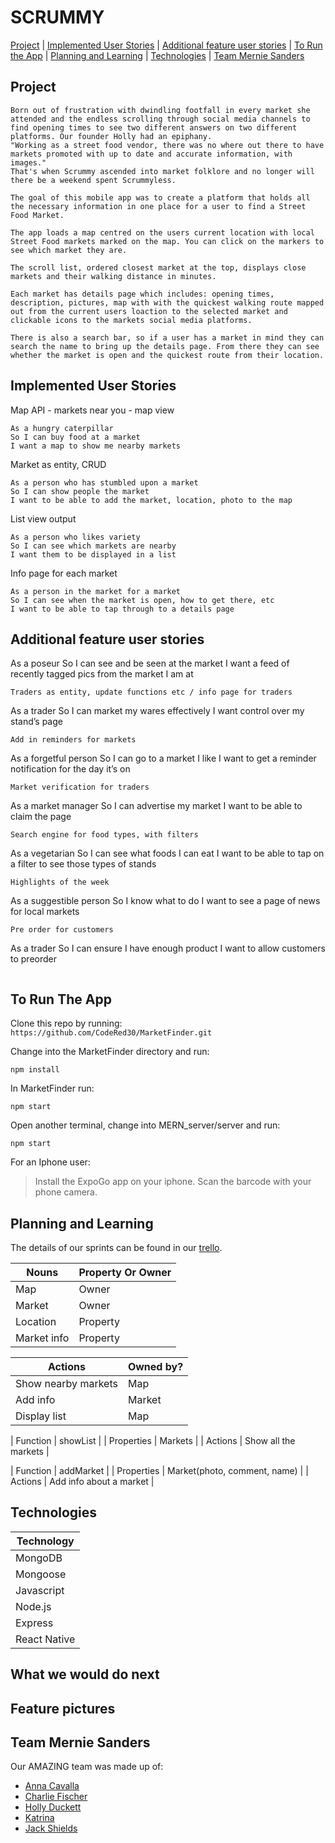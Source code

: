 # SCRUMMY

[Project](#Project) | [Implemented User Stories](#Implemented-User-Stories) | [Additional feature user stories](#Additional-feature-user-stories) | [To Run the App](#To-Run-The-App) | [Planning and Learning](#Planning-and-Learning) | [Technologies](#Technologies) | [Team Mernie Sanders](#Team-Mernie-Sanders)

## Project

```
Born out of frustration with dwindling footfall in every market she attended and the endless scrolling through social media channels to find opening times to see two different answers on two different platforms. Our founder Holly had an epiphany.
"Working as a street food vendor, there was no where out there to have markets promoted with up to date and accurate information, with images."
That's when Scrummy ascended into market folklore and no longer will there be a weekend spent Scrummyless.
```

```
The goal of this mobile app was to create a platform that holds all the necessary information in one place for a user to find a Street Food Market.
```

```
The app loads a map centred on the users current location with local Street Food markets marked on the map. You can click on the markers to see which market they are.

The scroll list, ordered closest market at the top, displays close markets and their walking distance in minutes.

Each market has details page which includes: opening times, description, pictures, map with with the quickest walking route mapped out from the current users loaction to the selected market and clickable icons to the markets social media platforms.

There is also a search bar, so if a user has a market in mind they can search the name to bring up the details page. From there they can see whether the market is open and the quickest route from their location.
```

## Implemented User Stories

Map API - markets near you - map view

```
As a hungry caterpillar
So I can buy food at a market
I want a map to show me nearby markets
```

Market as entity, CRUD

```
As a person who has stumbled upon a market
So I can show people the market
I want to be able to add the market, location, photo to the map
```

List view output

```
As a person who likes variety
So I can see which markets are nearby
I want them to be displayed in a list
```

Info page for each market

```
As a person in the market for a market
So I can see when the market is open, how to get there, etc
I want to be able to tap through to a details page
```

## Additional feature user stories

As a poseur
So I can see and be seen at the market
I want a feed of recently tagged pics from the market I am at

```
Traders as entity, update functions etc / info page for traders
```

As a trader
So I can market my wares effectively
I want control over my stand’s page

```
Add in reminders for markets
```

As a forgetful person
So I can go to a market I like
I want to get a reminder notification for the day it’s on

```
Market verification for traders
```

As a market manager
So I can advertise my market
I want to be able to claim the page

```
Search engine for food types, with filters
```

As a vegetarian
So I can see what foods I can eat
I want to be able to tap on a filter to see those types of stands

```
Highlights of the week
```

As a suggestible person
So I know what to do
I want to see a page of news for local markets

```
Pre order for customers
```

As a trader
So I can ensure I have enough product
I want to allow customers to preorder

```

```

## To Run The App

Clone this repo by running:
`https://github.com/CodeRed30/MarketFinder.git`

Change into the MarketFinder directory and run:

`npm install`

In MarketFinder run:

`npm start`

Open another terminal, change into MERN_server/server and run:

`npm start`

For an Iphone user:

> Install the ExpoGo app on your iphone.
> Scan the barcode with your phone camera.

## Planning and Learning

The details of our sprints can be found in our [trello](https://trello.com/b/olrjatGo/m4m).

| Nouns       | Property Or Owner |
| ----------- | ----------------- |
| Map         | Owner             |
| Market      | Owner             |
| Location    | Property          |
| Market info | Property          |

| Actions             | Owned by? |
| ------------------- | --------- |
| Show nearby markets | Map       |
| Add info            | Market    |
| Display list        | Map       |

| Function | showList |
| Properties | Markets |
| Actions | Show all the markets |

| Function | addMarket |
| Properties | Market(photo, comment, name) |
| Actions | Add info about a market |

## Technologies

| Technology   |
| ------------ |
| MongoDB      |
| Mongoose     |
| Javascript   |
| Node.js      |
| Express      |
| React Native |

## What we would do next

## Feature pictures

## Team Mernie Sanders

Our AMAZING team was made up of:

- [Anna Cavalla](http://github.com/acavalla)
- [Charlie Fischer](https://github.com/charliefischer)
- [Holly Duckett](https://github.com/HolsDuckett)
- [Katrina ](https://github.com/CodeRed30)
- [Jack Shields](https://github.com/jshields123)
